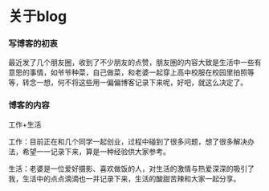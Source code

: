 # 关于blog

### 写博客的初衷

最近发了几个朋友圈，收到了不少朋友的点赞，朋友圈的内容大致是生活中一些有意思的事情，如爷爷种菜，自己做菜，和老婆一起穿上高中校服在校园里拍照等等，转念一想，何不将这些用一偏偏博客记录下来呢，好吧，就这么决定了。

### 博客的内容

工作+生活

工作：目前正在和几个同学一起创业，过程中碰到了很多问题，想了很多解决办法，希望一一记录下来，算是一种经验供大家参考。

生活：老婆是一位爱好摄影、喜欢做饭的人，对生活的激情与热爱深深的吸引了我，生活中的点点滴滴也一并记录下来，生活的酸甜苦辣和大家一起分享。